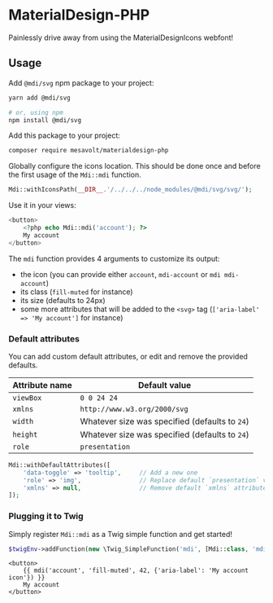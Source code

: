 # MaterialDesign-PHP

Painlessly drive away from using the MaterialDesignIcons webfont!

## Usage

Add `@mdi/svg` npm package to your project:

```bash
yarn add @mdi/svg

# or, using npm
npm install @mdi/svg
```

Add this package to your project:

```bash
composer require mesavolt/materialdesign-php
```

Globally configure the icons location. This should be done once and before
the first usage of the `Mdi::mdi` function.

```php
Mdi::withIconsPath(__DIR__.'/../../../node_modules/@mdi/svg/svg/');
```

Use it in your views:

```php
<button>
    <?php echo Mdi::mdi('account'); ?>
    My account
</button>
```

The `mdi` function provides 4 arguments to customize its output:

 - the icon (you can provide either `account`, `mdi-account` or `mdi mdi-account`)
 - its class (`fill-muted` for instance)
 - its size (defaults to 24px)
 - some more attributes that will be added to the `<svg>` tag (`['aria-label' => 'My account']` for instance)

### Default attributes

You can add custom default attributes, or edit and remove the provided defaults.

| Attribute name | Default value                                  |
|----------------|------------------------------------------------|
| `viewBox`      | `0 0 24 24`                                    |
| `xmlns`        | `http://www.w3.org/2000/svg`                   |
| `width`        | Whatever size was specified (defaults to `24`) |
| `height`       | Whatever size was specified (defaults to `24`) |
| `role`         | `presentation`                                 |

```php
Mdi::withDefaultAttributes([
    'data-toggle' => 'tooltip',     // Add a new one
    'role' => 'img',                // Replace default `presentation` value with `img`
    'xmlns' => null,                // Remove default `xmlns` attribute
]);
```

### Plugging it to Twig

Simply register `Mdi::mdi` as a Twig simple function and get started!

```php
$twigEnv->addFunction(new \Twig_SimpleFunction('mdi', [Mdi::class, 'mdi'], ['is_safe' => ['html']]));
```

```twig
<button>
    {{ mdi('account', 'fill-muted', 42, {'aria-label': 'My account icon'}) }}
    My account
</button>
```
